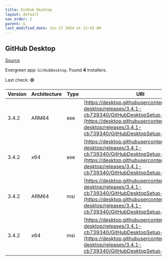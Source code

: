 ```yaml
---
title: GitHub Desktop
layout: default
nav_order: 2
parent: G
last_modified_date: Jun 27 2024 at 12:43 AM
---
```


## GitHub Desktop

[Source](https://desktop.github.com/)

Evergreen app: `GitHubDesktop`. Found **4** installers.

Last check: 🟢

| Version | Architecture | Type | URI                                                                                                                                                                                                                    |
| ------- | ------------ | ---- | ---------------------------------------------------------------------------------------------------------------------------------------------------------------------------------------------------------------------- |
| 3.4.2   | ARM64        | exe  | [https://desktop.githubusercontent.com/github-desktop/releases/3.4.1-cb739340/GitHubDesktopSetup-arm64.exe](https://desktop.githubusercontent.com/github-desktop/releases/3.4.1-cb739340/GitHubDesktopSetup-arm64.exe) |
| 3.4.2   | x64          | exe  | [https://desktop.githubusercontent.com/github-desktop/releases/3.4.1-cb739340/GitHubDesktopSetup-x64.exe](https://desktop.githubusercontent.com/github-desktop/releases/3.4.1-cb739340/GitHubDesktopSetup-x64.exe)     |
| 3.4.2   | ARM64        | msi  | [https://desktop.githubusercontent.com/github-desktop/releases/3.4.1-cb739340/GitHubDesktopSetup-arm64.msi](https://desktop.githubusercontent.com/github-desktop/releases/3.4.1-cb739340/GitHubDesktopSetup-arm64.msi) |
| 3.4.2   | x64          | msi  | [https://desktop.githubusercontent.com/github-desktop/releases/3.4.1-cb739340/GitHubDesktopSetup-x64.msi](https://desktop.githubusercontent.com/github-desktop/releases/3.4.1-cb739340/GitHubDesktopSetup-x64.msi)     |
